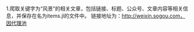 1.爬取关键字为“风景”的相关文章，包括链接、标题、公众号、文章内容等相关信息，并保存在名为items.jl的文件中。
  链接地址为：http://weixin.sogou.com，因代理池
  
